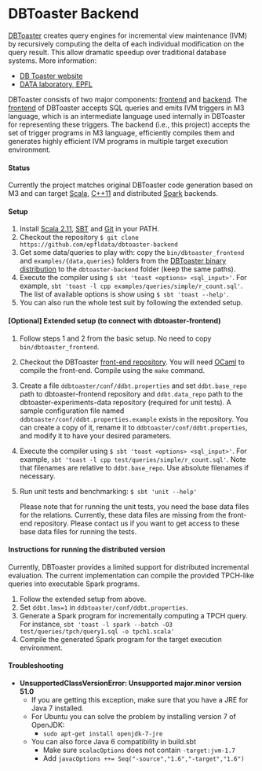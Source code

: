 # DBToaster Backend

[DBToaster](http://www.dbtoaster.org) creates query engines for incremental view maintenance (IVM) by recursively computing the delta of each individual modification on the query result. This allow dramatic
speedup over traditional database systems. More information:

   * [DB Toaster website](http://www.dbtoaster.org)
   * [DATA laboratory, EPFL](http://data.epfl.ch/dbtoaster)

DBToaster consists of two major components: [frontend](https://github.com/dbtoaster/dbtoaster-a5) and [backend](https://github.com/epfldata/dbtoaster-backend). The [frontend](https://github.com/dbtoaster/dbtoaster-a5) of DBToaster accepts SQL queries and emits IVM triggers in M3 language, which is an intermediate language used internally in DBToaster for representing these triggers. The backend (i.e., this project) accepts the set of trigger programs in M3 language, efficiently compiles them and generates highly efficient IVM programs in multiple target execution environment.

#### Status
Currently the project matches original DBToaster code generation based on M3 and can target
 [Scala](http://scala-lang.org),
 [C++11](http://www.stroustrup.com/C++11FAQ.html) and distributed
 [Spark](http://spark.apache.org/) backends.

#### Setup
1. Install [Scala 2.11](https://www.scala-lang.org/download/), [SBT](http://www.scala-sbt.org/release/docs/Getting-Started/Setup.html) and [Git](http://git-scm.com) in your PATH.
2. Checkout the repository `$ git clone https://github.com/epfldata/dbtoaster-backend`
3. Get some data/queries to play with: copy the `bin/dbtoaster_frontend` and `examples/{data,queries}` folders from the [DBToaster binary distribution](https://dbtoaster.github.io/) to the `dbtoaster-backend` folder (keep the same paths).
4. Execute the compiler using `$ sbt 'toast <options> <sql_input>'`. For example, `sbt 'toast -l cpp examples/queries/simple/r_count.sql'`. The list of available options is show using `$ sbt 'toast --help'`.
5. You can also run the whole test suit by following the extended setup.

#### [Optional] Extended setup (to connect with dbtoaster-frontend)
1. Follow steps 1 and 2 from the basic setup. No need to copy `bin/dbtoaster_frontend`.
2. Checkout the DBToaster [front-end repository](https://github.com/dbtoaster/dbtoaster-a5). You will need [OCaml](http://caml.inria.fr/download.en.html) to compile the front-end. Compile using the `make` command.
3. Create a file `ddbtoaster/conf/ddbt.properties` and set `ddbt.base_repo` path to dbtoaster-frontend repository and `ddbt.data_repo` path to the dbtoaster-experiments-data repository (required for unit tests). A sample configuration file named `ddbtoaster/conf/ddbt.properties.example` exists in the repository. You can create a copy of it, rename it to `ddbtoaster/conf/ddbt.properties`, and modify it to have your desired parameters.
4. Execute the compiler using `$ sbt 'toast <options> <sql_input>'`. For example, `sbt 'toast -l cpp test/queries/simple/r_count.sql'`. Note that filenames are relative to `ddbt.base_repo`. Use absolute filenames if necessary.
5. Run unit tests and benchmarking: `$ sbt 'unit --help'`
   
   Please note that for running the unit tests, you need the base data files for the relations. Currently, these data files are missing from the front-end repository. Please contact us if you want to get access to these base data files for running the tests.

#### Instructions for running the distributed version

Currently, DBToaster provides a limited support for distributed incremental evaluation. The current implementation can compile the provided TPCH-like queries into executable Spark programs.

1. Follow the extended setup from above.
2. Set `ddbt.lms=1` in `ddbtoaster/conf/ddbt.properties`.
3. Generate a Spark program for incrementally computing a TPCH query. For instance, `sbt 'toast -l spark --batch -O3 test/queries/tpch/query1.sql -o tpch1.scala'`
4. Compile the generated Spark program for the target execution environment. 


#### Troubleshooting
- __UnsupportedClassVersionError: Unsupported major.minor version 51.0__
  - If you are getting this exception, make sure that you have a JRE for Java 7 installed.
  - For Ubuntu you can solve the problem by installing version 7 of OpenJDK:
      - `sudo apt-get install openjdk-7-jre`
  - You can also force Java 6 compatibility in build.sbt
     - Make sure `scalacOptions` does not contain `-target:jvm-1.7`
     - Add `javacOptions ++= Seq("-source","1.6","-target","1.6")`

